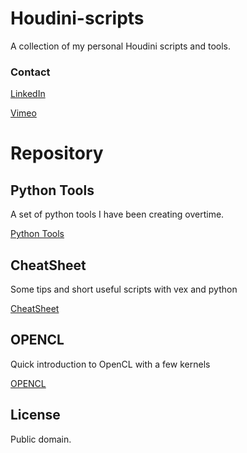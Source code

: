 # Houdini-scripts
A collection of my personal Houdini scripts and tools.

### Contact
 
 [LinkedIn](https://www.linkedin.com/in/jose-gonzalezvfx/)
 
 [Vimeo](https://vimeo.com/josezalez)
 
# Repository

## Python Tools
A set of python tools I have been creating overtime.

 [Python Tools](https://github.com/JoseZalez/Houdini-scripts/blob/master/PythonTools.md)

## CheatSheet
Some tips and short useful scripts with vex and python

 [CheatSheet](https://github.com/JoseZalez/Houdini-scripts/blob/master/CheatSheet.md)

## OPENCL
Quick introduction to OpenCL with a few kernels 
 
 [OPENCL](https://github.com/JoseZalez/Houdini-scripts/blob/master/OPENCL.md)
 
 
## License

Public domain.
